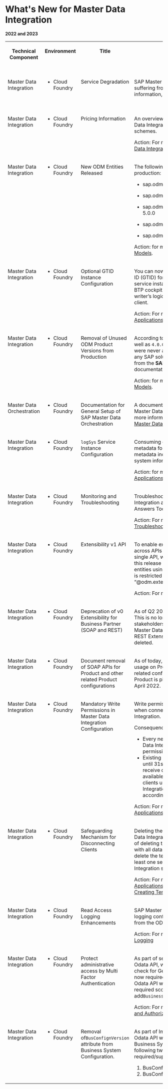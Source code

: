 <!-- loio0a9aa33724b441ae97b3f944f0dbc43a -->

# What's New for Master Data Integration 





**2022 and 2023**


<table>
<tr>
<th valign="top">

Technical Component

</th>
<th valign="top">

Environment

</th>
<th valign="top">

Title

</th>
<th valign="top">

Description

</th>
<th valign="top">

Action

</th>
<th valign="top">

Lifecycle

</th>
<th valign="top">

Type

</th>
<th valign="top">

Line of Business

</th>
<th valign="top">

Modular Business Process

</th>
<th valign="top">

Product

</th>
<th valign="top">

Latest Revision

</th>
<th valign="top">

Available as of

</th>
</tr>
<tr>
<td valign="top">

Master Data Integration 

</td>
<td valign="top">

-   Cloud Foundry



</td>
<td valign="top">

Service Degradation

</td>
<td valign="top">

SAP Master Data Integration service is currently suffering from a service degradation. For more information, see [3344090](https://me.sap.com/notes/3344090) 

</td>
<td valign="top">

Info only

</td>
<td valign="top">



</td>
<td valign="top">

Announcement

</td>
<td valign="top">

Technology

</td>
<td valign="top">

Not applicable

</td>
<td valign="top">

SAP Business Technology Platform

</td>
<td valign="top">

2023-06-15

</td>
<td valign="top">

2023-06-15

</td>
</tr>
<tr>
<td valign="top">

Master Data Integration

</td>
<td valign="top">

-   Cloud Foundry



</td>
<td valign="top">

Pricing Information

</td>
<td valign="top">

An overview of the two service plans for Master Data Integration service and their pricing schemes.

Action: For more information, see [What Is Master Data Integration?](../about-this-service/what-is-master-data-integration-dab76d5.md).

</td>
<td valign="top">

Info only

</td>
<td valign="top">

General Availability

</td>
<td valign="top">

Announcement

</td>
<td valign="top">

Technology

</td>
<td valign="top">

Not applicable

</td>
<td valign="top">

SAP Business Technology Platform

</td>
<td valign="top">

2023-02-13

</td>
<td valign="top">

2023-02-13

</td>
</tr>
<tr>
<td valign="top">

Master Data Integration

</td>
<td valign="top">

-   Cloud Foundry



</td>
<td valign="top">

New ODM Entities Released

</td>
<td valign="top">

The following ODM entities have been released to production:

-   sap.odm.finance.ExchangeRate 4.0.0

-   sap.odm.assetmanagement.Equipment 5.1.0

-   sap.odm.assetmanagement.FunctionalLocation 5.0.0

-   sap.odm.product.Product 5.0.0

-   sap.odm.product.ProductGroup 5.0.0


Action: for more information, see [Integration Models](../about-this-service/integration-models-8882bf9.md).

</td>
<td valign="top">

Recommended

</td>
<td valign="top">

General Availability

</td>
<td valign="top">

New

</td>
<td valign="top">

Technology

</td>
<td valign="top">

Not applicable

</td>
<td valign="top">

SAP Business Technology Platform

</td>
<td valign="top">

2023-02-13

</td>
<td valign="top">

2023-01-26

</td>
</tr>
<tr>
<td valign="top">

Master Data Integration

</td>
<td valign="top">

-   Cloud Foundry



</td>
<td valign="top">

Optional GTID Instance Configuration

</td>
<td valign="top">

You can now configure the Globally Unique Tenant ID \(GTID\) for a client as `globalTenantId` for a service instance of Master Data Integration in the BTP cockpit. It is used to provide last significant writer’s logical system information to consumer client.

Action: For more information, see [Connecting Applications](../initial-setup-and-administration/connecting-applications-69ae614.md)

</td>
<td valign="top">

Required

</td>
<td valign="top">

General Availability

</td>
<td valign="top">

New

</td>
<td valign="top">

Technology

</td>
<td valign="top">

Not applicable

</td>
<td valign="top">

SAP Business Technology Platform

</td>
<td valign="top">

2023-01-18

</td>
<td valign="top">

2023-01-18

</td>
</tr>
<tr>
<td valign="top">

Master Data Integration

</td>
<td valign="top">

-   Cloud Foundry



</td>
<td valign="top">

Removal of Unused ODM Product Versions from Production

</td>
<td valign="top">

According to ODM and the IES, versions `2.3.0` as well as `4.0.0` of entity `sap.odm.product.Product` were never adopted, and hence are not used in any SAP solution. These versions are removed from the **SAP One Domain Model Support** documentation.

Action: for more information, see [Integration Models](../about-this-service/integration-models-8882bf9.md).

</td>
<td valign="top">

Info only

</td>
<td valign="top">

Deleted

</td>
<td valign="top">

Changed

</td>
<td valign="top">

Technology

</td>
<td valign="top">

Not applicable

</td>
<td valign="top">

SAP Business Technology Platform

</td>
<td valign="top">

2023-01-18

</td>
<td valign="top">

2023-01-18

</td>
</tr>
<tr>
<td valign="top">

Master Data Orchestration

</td>
<td valign="top">

-   Cloud Foundry



</td>
<td valign="top">

Documentation for General Setup of SAP Master Data Orchestration

</td>
<td valign="top">

A documentation for the general setup of SAP Master Data Orchestration is now available. For more information, see [General Setup of SAP Master Data Orchestration](https://help.sap.com/viewer/8ce78b673ef04cc1bcfeb01c93ef7885/CLOUD/en-US/0bed505b149b4ec6af24bf503a45708b.html "") :arrow_upper_right: 

</td>
<td valign="top">

Info only

</td>
<td valign="top">

General Availability

</td>
<td valign="top">

New

</td>
<td valign="top">

Technology

</td>
<td valign="top">

Not applicable

</td>
<td valign="top">

SAP Business Technology Platform

</td>
<td valign="top">

2022-11-30

</td>
<td valign="top">

2022-11-30

</td>
</tr>
<tr>
<td valign="top">

Master Data Integration 

</td>
<td valign="top">

-   Cloud Foundry



</td>
<td valign="top">

`logSys` Service Instance Configuration

</td>
<td valign="top">

Consuming clients can request additional metadata for records via sending request. `logSys` metadata includes last significant writer's logical system information of an event.

Action: for more information, see [Connecting Applications](../initial-setup-and-administration/connecting-applications-69ae614.md) 

</td>
<td valign="top">

Recommended

</td>
<td valign="top">

General Availability

</td>
<td valign="top">

New

</td>
<td valign="top">

Technology

</td>
<td valign="top">

Not applicable

</td>
<td valign="top">

 

</td>
<td valign="top">



</td>
<td valign="top">

2022-07-27

</td>
</tr>
<tr>
<td valign="top">

Master Data Integration 

</td>
<td valign="top">

-   Cloud Foundry



</td>
<td valign="top">

Monitoring and Troubleshooting

</td>
<td valign="top">

Troubleshooting information for Master Data Integration are now available in the Guided Answers Tool.

Action: For more information, see [Monitoring and Troubleshooting](../monitoring-and-troubleshooting/monitoring-and-troubleshooting-25b9501.md) 

</td>
<td valign="top">

Recommended

</td>
<td valign="top">

General Availability

</td>
<td valign="top">

New

</td>
<td valign="top">

Technology

</td>
<td valign="top">

Not applicable

</td>
<td valign="top">

 

</td>
<td valign="top">



</td>
<td valign="top">

2022-05-17

</td>
</tr>
<tr>
<td valign="top">

Master Data Integration 

</td>
<td valign="top">

-   Cloud Foundry



</td>
<td valign="top">

Extensibility v1 API

</td>
<td valign="top">

To enable extensibility for Business Partners across APIs \(REST, SOAP and ODATA\) from one single API, we released Extensibility API v1. With this release it will be possible to extend ODM entities using SAP Master Data Orchestration. This is restricted to entities that are annotated with “@odm.extensible”.

Action: For more information, see [Extensibility](../initial-setup-and-administration/extensibility-7612e09.md) 

</td>
<td valign="top">

Required

</td>
<td valign="top">

General Availability

</td>
<td valign="top">

New

</td>
<td valign="top">

Technology

</td>
<td valign="top">

Not applicable

</td>
<td valign="top">

 

</td>
<td valign="top">



</td>
<td valign="top">

2022-05-13

</td>
</tr>
<tr>
<td valign="top">

Master Data Integration 

</td>
<td valign="top">

-   Cloud Foundry



</td>
<td valign="top">

Deprecation of v0 Extensibility for Business Partner \(SOAP and REST\)

</td>
<td valign="top">

As of Q2 2022, v0 API Extensibility is depricated. This is no longer used by customers or stakeholders, but only used internally by SAP Master Data Orchestration. The related SOAP and REST Extensibility documentation will be soon deleted.

</td>
<td valign="top">

Recommended

</td>
<td valign="top">

Deprecated

</td>
<td valign="top">

Changed

</td>
<td valign="top">

Technology

</td>
<td valign="top">

Not applicable

</td>
<td valign="top">

 

</td>
<td valign="top">



</td>
<td valign="top">

2022-05-13

</td>
</tr>
<tr>
<td valign="top">

Master Data Integration 

</td>
<td valign="top">

-   Cloud Foundry



</td>
<td valign="top">

Document removal of SOAP APIs for Product and other related Product configurations

</td>
<td valign="top">

As of today, there is no productive customer usage on Product SOAP APIs and other Product related configurations. Hence, SOAP APIs for Product is planned for decommission by end of April 2022.

</td>
<td valign="top">

Info only

</td>
<td valign="top">

Deleted

</td>
<td valign="top">

Changed

</td>
<td valign="top">

Technology

</td>
<td valign="top">

Not applicable

</td>
<td valign="top">

 

</td>
<td valign="top">



</td>
<td valign="top">

2022-04-29

</td>
</tr>
<tr>
<td valign="top">

Master Data Integration 

</td>
<td valign="top">

-   Cloud Foundry



</td>
<td valign="top">

Mandatory Write Permissions in Master Data Integration Configuration

</td>
<td valign="top">

Write permissions need to be explicitly configured when connecting clients with Master Data Integration.

Consequences:

-   Every new client connected to SAP Master Data Integration will by default have no permission to write any master data objects.
-   Existing integrations/configurations\(created until 31st of March 2022\) will continue to receive default write permissions to all available entities. It is recommended that clients update their existing SAP Master Data Integration service instance configurations accordingly.

Action: For more information, see [Connecting Applications](../initial-setup-and-administration/connecting-applications-69ae614.md) 

</td>
<td valign="top">

Recommended

</td>
<td valign="top">

General Availability

</td>
<td valign="top">

Announcement

</td>
<td valign="top">

Technology

</td>
<td valign="top">

Not applicable

</td>
<td valign="top">

 

</td>
<td valign="top">



</td>
<td valign="top">

2022-04-01

</td>
</tr>
<tr>
<td valign="top">

Master Data Integration 

</td>
<td valign="top">

-   Cloud Foundry



</td>
<td valign="top">

Safeguarding Mechanism for Disconnecting Clients

</td>
<td valign="top">

Deleting the last service instance of SAP Master Data Integrationfrom a subaccount has the effect of deleting the tenant of this subaccount together with all data to this tenant. If you do not intend to delete the tenant, make sure to always have at least one service instance of the Master Data Integration service in the subaccount.

Action: For more information, see [Disconnecting Applications](../initial-setup-and-administration/disconnecting-applications-d09d7b9.md) and Deleting a Tenant section in [Creating Tenants](../initial-setup-and-administration/creating-tenants-6e3b768.md) 

</td>
<td valign="top">

Required

</td>
<td valign="top">

General Availability

</td>
<td valign="top">

Changed

</td>
<td valign="top">

Technology

</td>
<td valign="top">

Not applicable

</td>
<td valign="top">

 

</td>
<td valign="top">



</td>
<td valign="top">

2022-03-15

</td>
</tr>
<tr>
<td valign="top">

Master Data Integration 

</td>
<td valign="top">

-   Cloud Foundry



</td>
<td valign="top">

Read Access Logging Enhancements

</td>
<td valign="top">

SAP Master Data Integration supports read access logging configuration by using the annotations from the ODM model.

Action: For more informatiom, see [Read Access Logging](../security/read-access-logging-52d0850.md) 

</td>
<td valign="top">

Recommended

</td>
<td valign="top">

General Availability

</td>
<td valign="top">

New

</td>
<td valign="top">

Technology

</td>
<td valign="top">

Not applicable

</td>
<td valign="top">

 

</td>
<td valign="top">



</td>
<td valign="top">

2022-03-08

</td>
</tr>
<tr>
<td valign="top">

Master Data Integration 

</td>
<td valign="top">

-   Cloud Foundry



</td>
<td valign="top">

Protect administrative access by Multi Factor Authentication

</td>
<td valign="top">

As part of securing our GenericConfiguration Odata API, we have introduced special scope check for GenericConfiguration. Customers are now required to access GenericConfiguration Odata API with a Business User. To assign the required scopes to the Business User please add`BusinessConfigurationAdmin` role to the user.

Action: For more information, see [Authentication and Authorization](../initial-setup-and-administration/authentication-and-authorization-1afed34.md) 

</td>
<td valign="top">

Recommended

</td>
<td valign="top">

General Availability

</td>
<td valign="top">

New

</td>
<td valign="top">

Technology

</td>
<td valign="top">

Not applicable

</td>
<td valign="top">

 

</td>
<td valign="top">



</td>
<td valign="top">

2022-02-22

</td>
</tr>
<tr>
<td valign="top">

Master Data Integration 

</td>
<td valign="top">

-   Cloud Foundry



</td>
<td valign="top">

Removal of`BusConfignVersion` attribute from Business System Configuration.

</td>
<td valign="top">

As part of Improving the GenericConfiguration Odata API which stores Master Data Integration Business System name for Business Partner, the following two attributes are no longer required/supported:

1.  BusConfignVersion
2.  BusConfignIsDeleted



</td>
<td valign="top">

Required

</td>
<td valign="top">

General Availability

</td>
<td valign="top">

Changed

</td>
<td valign="top">

Technology

</td>
<td valign="top">

Not applicable

</td>
<td valign="top">

 

</td>
<td valign="top">



</td>
<td valign="top">

2022-02-18

</td>
</tr>
</table>

